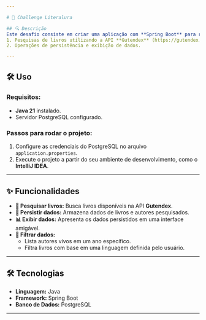 ```yaml
---

# 📖 Challenge Literalura

## 🔍 Descrição  
Este desafio consiste em criar uma aplicação com **Spring Boot** para realizar:  
1. Pesquisas de livros utilizando a API **Gutendex** (https://gutendex.com).  
2. Operações de persistência e exibição de dados.  

---
```


## 🛠️ Uso  

### Requisitos:  
- **Java 21** instalado.  
- Servidor PostgreSQL configurado.  

### Passos para rodar o projeto:  

1. Configure as credenciais do PostgreSQL no arquivo `application.properties`.  
2. Execute o projeto a partir do seu ambiente de desenvolvimento, como o **IntelliJ IDEA**.  

---

## ✨ Funcionalidades  

- **🔎 Pesquisar livros:** Busca livros disponíveis na API **Gutendex**.  
- **💾 Persistir dados:** Armazena dados de livros e autores pesquisados.  
- **📊 Exibir dados:** Apresenta os dados persistidos em uma interface amigável.  
- **🧹 Filtrar dados:**  
  - Lista autores vivos em um ano específico.  
  - Filtra livros com base em uma linguagem definida pelo usuário.  

---

## 🛠️ Tecnologias  

- **Linguagem:** Java  
- **Framework:** Spring Boot  
- **Banco de Dados:** PostgreSQL
  
---
